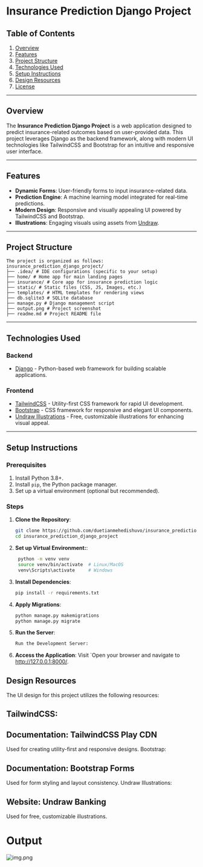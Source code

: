 # Insurance Prediction Django Project

## Table of Contents

1. [Overview](#overview)
2. [Features](#features)
3. [Project Structure](#project-structure)
4. [Technologies Used](#technologies-used)
5. [Setup Instructions](#setup-instructions)
6. [Design Resources](#design-resources)
7. [License](#license)

---

## Overview

The **Insurance Prediction Django Project** is a web application designed to predict insurance-related outcomes based on user-provided data. This project leverages Django as the backend framework, along with modern UI technologies like TailwindCSS and Bootstrap for an intuitive and responsive user interface.

---

## Features

- **Dynamic Forms**: User-friendly forms to input insurance-related data.
- **Prediction Engine**: A machine learning model integrated for real-time predictions.
- **Modern Design**: Responsive and visually appealing UI powered by TailwindCSS and Bootstrap.
- **Illustrations**: Engaging visuals using assets from [Undraw](https://undraw.co/).

---

## Project Structure

    The project is organized as follows:
    insurance_prediction_django_project/ 
    ├── .idea/ # IDE configurations (specific to your setup) 
    ├── home/ # Home app for main landing pages 
    ├── insurance/ # Core app for insurance prediction logic 
    ├── static/ # Static files (CSS, JS, Images, etc.) 
    ├── templates/ # HTML templates for rendering views 
    ├── db.sqlite3 # SQLite database 
    ├── manage.py # Django management script 
    ├── output.png # Project screenshot 
    ├── readme.md # Project README file


---

## Technologies Used

### **Backend**
- [Django](https://www.djangoproject.com/) - Python-based web framework for building scalable applications.

### **Frontend**
- [TailwindCSS](https://tailwindcss.com/docs/installation/play-cdn) - Utility-first CSS framework for rapid UI development.
- [Bootstrap](https://getbootstrap.com/) - CSS framework for responsive and elegant UI components.
- [Undraw Illustrations](https://undraw.co/) - Free, customizable illustrations for enhancing visual appeal.

---

## Setup Instructions

### Prerequisites
1. Install Python 3.8+.
2. Install `pip`, the Python package manager.
3. Set up a virtual environment (optional but recommended).

### Steps

1. **Clone the Repository**:
   ```bash
   git clone https://github.com/duetianmehedishuvo/insurance_prediction_django_project.git
   cd insurance_prediction_django_project
   
2. **Set up Virtual Environment:**:
   ```bash
    python -m venv venv
    source venv/bin/activate  # Linux/MacOS
    venv\Scripts\activate     # Windows

3. **Install Dependencies**:
    ```bash
    pip install -r requirements.txt

4. **Apply Migrations**:
    ```bash
    python manage.py makemigrations
    python manage.py migrate
   
5. **Run the Server**:
    ```bash
   Run the Development Server:

6. **Access the Application**:
   Visit `Open your browser and navigate to http://127.0.0.1:8000/.

## Design Resources
The UI design for this project utilizes the following resources:

## TailwindCSS:

## Documentation: TailwindCSS Play CDN
Used for creating utility-first and responsive designs.
Bootstrap:

## Documentation: Bootstrap Forms
Used for form styling and layout consistency.
Undraw Illustrations:

## Website: Undraw Banking
Used for free, customizable illustrations.

# Output

![img.png](output.png)
